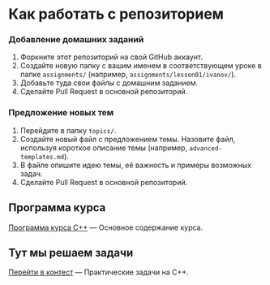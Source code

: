 # Как работать с репозиторием

### Добавление домашних заданий
1. Форкните этот репозиторий на свой GitHub аккаунт.
2. Создайте новую папку с вашим именем в соответствующем уроке в папке `assignments/` (например, `assignments/lesson01/ivanov/`).
3. Добавьте туда свои файлы с домашним заданием.
4. Сделайте Pull Request в основной репозиторий.

### Предложение новых тем
1. Перейдите в папку `topics/`.
2. Создайте новый файл с предложением темы. Назовите файл, используя короткое описание темы (например, `advanced-templates.md`).
3. В файле опишите идею темы, её важность и примеры возможных задач.
4. Сделайте Pull Request в основной репозиторий.

## Программа курса
[Программа курса C++](course-program.md) — Основное содержание курса.

## Тут мы решаем задачи
[Перейти в контест](https://contest.cs.msu.ru/cgi-bin/new-client?contest_id=612) — Практические задачи на С++.